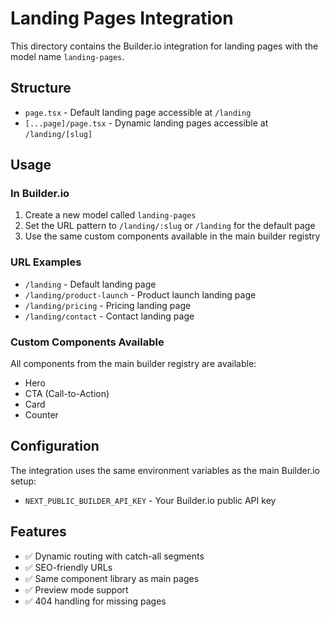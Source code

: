 # Landing Pages Integration

This directory contains the Builder.io integration for landing pages with the model name `landing-pages`.

## Structure

- `page.tsx` - Default landing page accessible at `/landing`
- `[...page]/page.tsx` - Dynamic landing pages accessible at `/landing/[slug]`

## Usage

### In Builder.io

1. Create a new model called `landing-pages`
2. Set the URL pattern to `/landing/:slug` or `/landing` for the default page
3. Use the same custom components available in the main builder registry

### URL Examples

- `/landing` - Default landing page
- `/landing/product-launch` - Product launch landing page
- `/landing/pricing` - Pricing landing page
- `/landing/contact` - Contact landing page

### Custom Components Available

All components from the main builder registry are available:
- Hero
- CTA (Call-to-Action)
- Card
- Counter

## Configuration

The integration uses the same environment variables as the main Builder.io setup:
- `NEXT_PUBLIC_BUILDER_API_KEY` - Your Builder.io public API key

## Features

- ✅ Dynamic routing with catch-all segments
- ✅ SEO-friendly URLs
- ✅ Same component library as main pages
- ✅ Preview mode support
- ✅ 404 handling for missing pages
